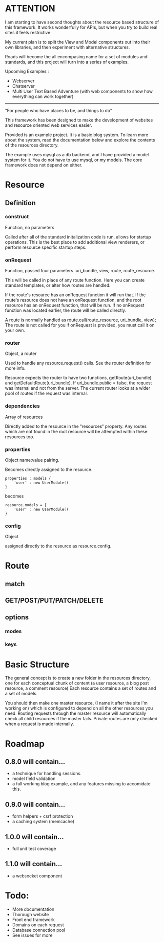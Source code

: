 # ATTENTION

I am starting to have second thoughts about the resource based structure of this framework. It works wonderfully for APIs, but when you try to build real sites it feels restrictive. 

My current plan is to split the View and Model components out into their own libraries, and then experiment with alternative structures.

Roads will become the all encompasing name for a set of modules and standards, and this project will turn into a series of examples.

Upcoming Examples : 
* Webserver
* Chatserver
* Multi User Text Based Adventure (with web components to show how everything can work together)


-------------------------

"For people who have places to be, and things to do"

This framework has been designed to make the development of websites and resource oriented web services easier.

Provided is an example project. It is a basic blog system. To learn more about the system, read the documentation below and explore the contents of the resources directory.

The example uses mysql as a db backend, and I have provided a model system for it. You do not have to use mysql, or my models. The core framework does not depend on either.


# Resource

## Definition

### construct
Function, no parameters.

Called after all of the standard initalization code is run, allows for startup operations.
This is the best place to add additional view renderers, or perform resource specific startup steps.

### onRequest
Function, passed four parameters. uri_bundle, view, route, route_resource.
	
This will be called in place of any route function. Here you can create standard templates, or alter how routes are handled. 

If the route's resource has an onRequest function it will run that.
If the route's resource does not have an onRequest function, and the root resource has an onRequest function, that will be run.
If no onRequest function was located earlier, the route will be called directly.

A route is normally handled as route.call(route_resource, uri_bundle, view);
The route is not called for you if onRequest is provided, you must call it on your own.

### router
Object, a router
	
Used to handle any resource.request() calls. See the router definition for more info.
	
Resource expects the router to have two functions, getRoute(uri_bundle) and getDefaultRoute(uri_bundle). If uri_bundle.public = false, the request was internal and not from the server. The current router looks at a wider pool of routes if the request was internal.

### dependencies
Array of resources
	
Directly added to the resource in the "resources" property.
Any routes which are not found in the root resource will be attempted within these resources too.

### properties
Object name:value pairing.

Becomes directly assigned to the resource. 
	
	properties : models {
		'user' : new UserModule()
	}

becomes

	resource.models = {
		'user' : new UserModule()
	}


### config
Object

assigned directly to the resource as resource.config.


# Route

## match

## GET/POST/PUT/PATCH/DELETE

## options

### modes

### keys

# Basic Structure

The general concept is to create a new folder in the resources directory, one for each conceptual chunk of content (a user resource, a blog post resource, a comment resource)
Each resource contains a set of routes and a set of models.

You should then make one master resource, (I name it after the site I'm working on) which is configured to depend on all the other resources you need.
Routing requests through the master resource will automatically check all child resources if the master fails.
Private routes are only checked when a request is made internally. 

# Roadmap
## 0.8.0 will contain...
* a technique for handling sessions.
* model field validation
* a full working blog example, and any features missing to accomidate this.

## 0.9.0 will contain...
* form helpers + csrf protection
* a caching system (memcache)

## 1.0.0 will contain...
* full unit test coverage

## 1.1.0 will contain...
* a websocket component

# Todo: 
* More documentation
* Thorough website
* Front end framework
* Domains on each request
* Database connection pool
* See issues for more
